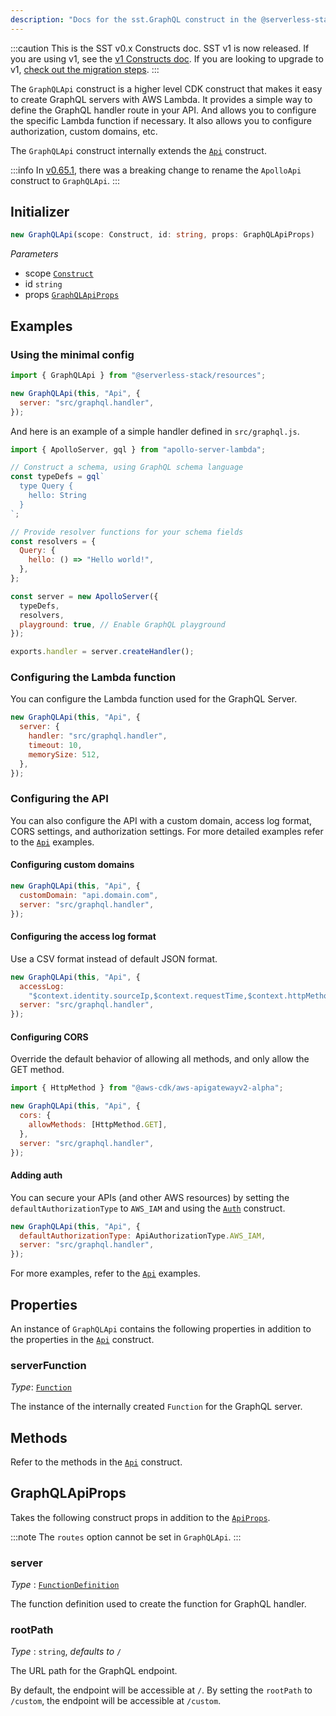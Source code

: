 ```yaml
---
description: "Docs for the sst.GraphQL construct in the @serverless-stack/resources package"
---
```


:::caution
This is the SST v0.x Constructs doc. SST v1 is now released. If you are using v1, see the [v1 Constructs doc](/constructs). If you are looking to upgrade to v1, [check out the migration steps](/constructs/v0/migration).
:::

The `GraphQLApi` construct is a higher level CDK construct that makes it easy to create GraphQL servers with AWS Lambda. It provides a simple way to define the GraphQL handler route in your API. And allows you to configure the specific Lambda function if necessary. It also allows you to configure authorization, custom domains, etc.

The `GraphQLApi` construct internally extends the [`Api`](Api.md) construct.

:::info
In [v0.65.1](https://github.com/sst/sst/releases/tag/v0.65.1), there was a breaking change to rename the `ApolloApi` construct to `GraphQLApi`.
:::

## Initializer

```ts
new GraphQLApi(scope: Construct, id: string, props: GraphQLApiProps)
```

_Parameters_

- scope [`Construct`](https://docs.aws.amazon.com/cdk/api/v2/docs/constructs.Construct.html)
- id `string`
- props [`GraphQLApiProps`](#graphqlapiprops)

## Examples

### Using the minimal config

```js
import { GraphQLApi } from "@serverless-stack/resources";

new GraphQLApi(this, "Api", {
  server: "src/graphql.handler",
});
```

And here is an example of a simple handler defined in `src/graphql.js`.

```js
import { ApolloServer, gql } from "apollo-server-lambda";

// Construct a schema, using GraphQL schema language
const typeDefs = gql`
  type Query {
    hello: String
  }
`;

// Provide resolver functions for your schema fields
const resolvers = {
  Query: {
    hello: () => "Hello world!",
  },
};

const server = new ApolloServer({
  typeDefs,
  resolvers,
  playground: true, // Enable GraphQL playground
});

exports.handler = server.createHandler();
```

### Configuring the Lambda function

You can configure the Lambda function used for the GraphQL Server.

```js
new GraphQLApi(this, "Api", {
  server: {
    handler: "src/graphql.handler",
    timeout: 10,
    memorySize: 512,
  },
});
```

### Configuring the API

You can also configure the API with a custom domain, access log format, CORS settings, and authorization settings. For more detailed examples refer to the [`Api`](Api#examples) examples.

#### Configuring custom domains

```js {2}
new GraphQLApi(this, "Api", {
  customDomain: "api.domain.com",
  server: "src/graphql.handler",
});
```

#### Configuring the access log format

Use a CSV format instead of default JSON format.

```js {2-3}
new GraphQLApi(this, "Api", {
  accessLog:
    "$context.identity.sourceIp,$context.requestTime,$context.httpMethod,$context.routeKey,$context.protocol,$context.status,$context.responseLength,$context.requestId",
  server: "src/graphql.handler",
});
```

#### Configuring CORS

Override the default behavior of allowing all methods, and only allow the GET method.

```js {4-6}
import { HttpMethod } from "@aws-cdk/aws-apigatewayv2-alpha";

new GraphQLApi(this, "Api", {
  cors: {
    allowMethods: [HttpMethod.GET],
  },
  server: "src/graphql.handler",
});
```

#### Adding auth

You can secure your APIs (and other AWS resources) by setting the `defaultAuthorizationType` to `AWS_IAM` and using the [`Auth`](Auth.md) construct.

```js {2}
new GraphQLApi(this, "Api", {
  defaultAuthorizationType: ApiAuthorizationType.AWS_IAM,
  server: "src/graphql.handler",
});
```

For more examples, refer to the [`Api`](Api.md#examples) examples.

## Properties

An instance of `GraphQLApi` contains the following properties in addition to the properties in the [`Api`](Api#properties) construct.

### serverFunction

_Type_: [`Function`](Function.md)

The instance of the internally created `Function` for the GraphQL server.

## Methods

Refer to the methods in the [`Api`](Api#methods) construct.

## GraphQLApiProps

Takes the following construct props in addition to the [`ApiProps`](Api.md#apiprops).

:::note
The `routes` option cannot be set in `GraphQLApi`.
:::

### server

_Type_ : [`FunctionDefinition`](Function.md#functiondefinition)

The function definition used to create the function for GraphQL handler.

### rootPath

_Type_ : `string`, _defaults to_ `/`

The URL path for the GraphQL endpoint.

By default, the endpoint will be accessible at `/`. By setting the `rootPath` to `/custom`, the endpoint will be accessible at `/custom`.
